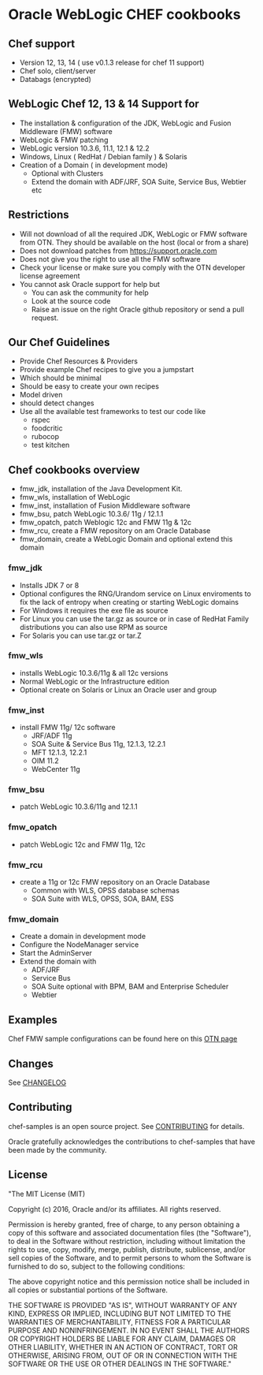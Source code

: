 # Oracle WebLogic CHEF cookbooks

## Chef support
- Version 12, 13, 14 ( use v0.1.3 release for chef 11 support)
- Chef solo, client/server
- Databags (encrypted)

## WebLogic Chef 12, 13 & 14 Support for
- The installation & configuration of the JDK, WebLogic and Fusion Middleware (FMW) software
- WebLogic & FMW patching
- WebLogic version 10.3.6, 11.1, 12.1 & 12.2
- Windows, Linux ( RedHat / Debian family ) & Solaris
- Creation of a Domain ( in development mode)
	- Optional with Clusters
	- Extend the domain with ADF/JRF, SOA Suite, Service Bus, Webtier etc

## Restrictions
- Will not download of all the required JDK, WebLogic or FMW software from OTN. They should be available on the host (local or from a share)
- Does not download patches from https://support.oracle.com
- Does not give you the right to use all the FMW software
- Check your license or make sure you comply with the OTN developer license agreement
- You cannot ask Oracle support for help but
	- You can ask the community for help
    - Look at the source code
    - Raise an issue on the right Oracle github repository or send a pull request.

## Our Chef Guidelines
- Provide Chef Resources & Providers
- Provide example Chef recipes to give you a jumpstart
- Which should be minimal
- Should be easy to create your own recipes
- Model driven
- should detect changes
- Use all the available test frameworks to test our code like
    - rspec
    - foodcritic
    - rubocop
    - test kitchen

## Chef cookbooks overview
- fmw_jdk, installation of the Java Development Kit.
- fmw_wls, installation of WebLogic
- fmw_inst, installation of Fusion Middleware software
- fmw_bsu, patch WebLogic 10.3.6/ 11g / 12.1.1
- fmw_opatch, patch Weblogic 12c and FMW 11g & 12c
- fmw_rcu, create a FMW repository on am Oracle Database
- fmw_domain, create a WebLogic Domain and optional extend this domain

### fmw_jdk
- Installs JDK 7 or 8
- Optional configures the RNG/Urandom service on Linux enviroments to fix the lack of entropy when creating or starting WebLogic domains
- For Windows it requires the exe file as source
- For Linux you can use the tar.gz as source or in case of RedHat Family distributions you can also use RPM as source
- For Solaris you can use tar.gz or tar.Z

### fmw_wls
- installs WebLogic 10.3.6/11g & all 12c versions
- Normal WebLogic or the Infrastructure edition
- Optional create on Solaris or Linux an Oracle user and group

### fmw_inst
- install FMW 11g/ 12c software
	- JRF/ADF 11g
	- SOA Suite & Service Bus 11g, 12.1.3, 12.2.1
	- MFT 12.1.3, 12.2.1
	- OIM 11.2
	- WebCenter 11g

### fmw_bsu
- patch WebLogic 10.3.6/11g and 12.1.1

### fmw_opatch
- patch WebLogic 12c and FMW 11g, 12c

### fmw_rcu
- create a 11g or 12c FMW repository on an Oracle Database
	- Common with WLS, OPSS database schemas
	- SOA Suite with WLS, OPSS, SOA, BAM, ESS

### fmw_domain
- Create a domain in development mode
- Configure the NodeManager service
- Start the AdminServer
- Extend the domain with
	- ADF/JRF
	- Service Bus
 	- SOA Suite optional with BPM, BAM and Enterprise Scheduler
 	- Webtier

## Examples

Chef FMW sample configurations can be found here on this [OTN page](http://www.oracle.com/technetwork/indexes/samplecode/chef-puppet-samples-2952079.html)

## Changes

See [CHANGELOG](https://github.com/oracle/chef-samples/tree/master/CHANGELOG.md)

## Contributing

chef-samples is an open source project. See
[CONTRIBUTING](https://github.com/oracle/chef-samples/tree/master/CONTRIBUTING.md)
for details.

Oracle gratefully acknowledges the contributions to chef-samples that have been made by the community.

## License

"The MIT License (MIT)

Copyright (c) 2016, Oracle and/or its affiliates.  All rights reserved.

Permission is hereby granted, free of charge, to any person obtaining a copy
of this software and associated documentation files (the "Software"), to deal
in the Software without restriction, including without limitation the rights
to use, copy, modify, merge, publish, distribute, sublicense, and/or sell
copies of the Software, and to permit persons to whom the Software is
furnished to do so, subject to the following conditions:

The above copyright notice and this permission notice shall be included in
all copies or substantial portions of the Software.

THE SOFTWARE IS PROVIDED "AS IS", WITHOUT WARRANTY OF ANY KIND, EXPRESS OR
IMPLIED, INCLUDING BUT NOT LIMITED TO THE WARRANTIES OF MERCHANTABILITY,
FITNESS FOR A PARTICULAR PURPOSE AND NONINFRINGEMENT. IN NO EVENT SHALL THE
AUTHORS OR COPYRIGHT HOLDERS BE LIABLE FOR ANY CLAIM, DAMAGES OR OTHER
LIABILITY, WHETHER IN AN ACTION OF CONTRACT, TORT OR OTHERWISE, ARISING FROM,
OUT OF OR IN CONNECTION WITH THE SOFTWARE OR THE USE OR OTHER DEALINGS IN
THE SOFTWARE."